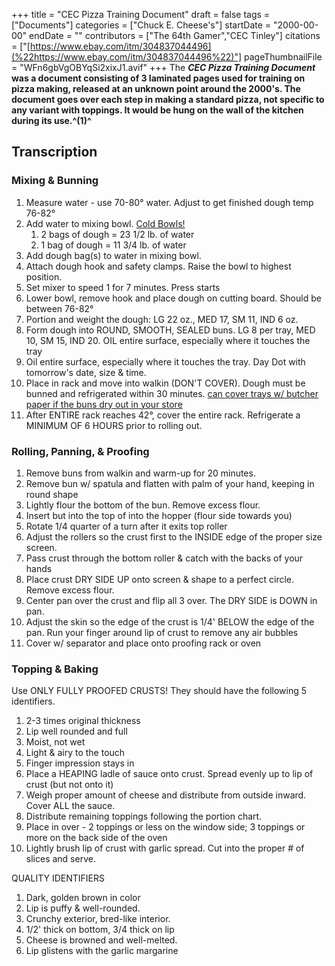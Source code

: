 +++
title = "CEC Pizza Training Document"
draft = false
tags = ["Documents"]
categories = ["Chuck E. Cheese's"]
startDate = "2000-00-00"
endDate = ""
contributors = ["The 64th Gamer","CEC Tinley"]
citations = ["[https://www.ebay.com/itm/304837044496](%22https://www.ebay.com/itm/304837044496%22)"]
pageThumbnailFile = "WFn6gbVgOBYqSi2xixJ1.avif"
+++
The ***CEC Pizza Training Document* was a document consisting of 3 laminated pages used for training on pizza making, released at an unknown point around the 2000's.
The document goes over each step in making a standard pizza, not specific to any variant with toppings. It would be hung on the wall of the kitchen during its use.^(1)^**

## Transcription

### Mixing & Bunning

1.  Measure water - use 70-80° water. Adjust to get finished dough temp 76-82°
2.  Add water to mixing bowl. [Cold Bowls!](NO)
    1.  2 bags of dough = 23 1/2 lb. of water
    2.  1 bag of dough = 11 3/4 lb. of water
3.  Add dough bag(s) to water in mixing bowl.
4.  Attach dough hook and safety clamps. Raise the bowl to highest position.
5.  Set mixer to speed 1 for 7 minutes. Press starts
6.  Lower bowl, remove hook and place dough on cutting board. Should be between 76-82°
7.  Portion and weight the dough: LG 22 oz., MED 17, SM 11, IND 6 oz.
8.  Form dough into ROUND, SMOOTH, SEALED buns. LG 8 per tray, MED 10, SM 15, IND 20. OIL entire surface, especially where it touches the tray
9.  Oil entire surface, especially where it touches the tray. Day Dot with tomorrow's date, size & time.
10. Place in rack and move into walkin (DON'T COVER). Dough must be bunned and refrigerated within 30 minutes. [can cover trays w/ butcher paper if the buns dry out in your store](You)
11. After ENTIRE rack reaches 42°, cover the entire rack. Refrigerate a MINIMUM OF 6 HOURS prior to rolling out.

### Rolling, Panning, & Proofing

1.  Remove buns from walkin and warm-up for 20 minutes.
2.  Remove bun w/ spatula and flatten with palm of your hand, keeping in round shape
3.  Lightly flour the bottom of the bun. Remove excess flour.
4.  Insert but into the top of into the hopper (flour side towards you)
5.  Rotate 1/4 quarter of a turn after it exits top roller
6.  Adjust the rollers so the crust first to the INSIDE edge of the proper size screen.
7.  Pass crust through the bottom roller & catch with the backs of your hands
8.  Place crust DRY SIDE UP onto screen & shape to a perfect circle. Remove excess flour.
9.  Center pan over the crust and flip all 3 over. The DRY SIDE is DOWN in pan.
10. Adjust the skin so the edge of the crust is 1/4' BELOW the edge of the pan. Run your finger around lip of crust to remove any air bubbles
11. Cover w/ separator and place onto proofing rack or oven

### Topping & Baking

Use ONLY FULLY PROOFED CRUSTS! They should have the following 5 identifiers.

1.  2-3 times original thickness
2.  Lip well rounded and full
3.  Moist, not wet
4.  Light & airy to the touch
5.  Finger impression stays in
6.  Place a HEAPING ladle of sauce onto crust. Spread evenly up to lip of crust (but not onto it)
7.  Weigh proper amount of cheese and distribute from outside inward. Cover ALL the sauce.
8.  Distribute remaining toppings following the portion chart.
9.  Place in over - 2 toppings or less on the window side; 3 toppings or more on the back side of the oven
10. Lightly brush lip of crust with garlic spread. Cut into the proper # of slices and serve.

QUALITY IDENTIFIERS

1.  Dark, golden brown in color
2.  Lip is puffy & well-rounded.
3.  Crunchy exterior, bred-like interior.
4.  1/2' thick on bottom, 3/4 thick on lip
5.  Cheese is browned and well-melted.
6.  Lip glistens with the garlic margarine
